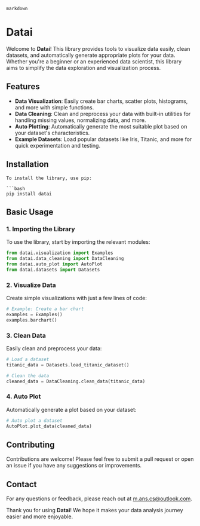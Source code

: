 

```markdown```
#  Datai

Welcome to **Datai**! This library provides tools to visualize data easily, clean datasets, and automatically generate appropriate plots for your data. Whether you're a beginner or an experienced data scientist, this library aims to simplify the data exploration and visualization process.

## Features

- **Data Visualization**: Easily create bar charts, scatter plots, histograms, and more with simple functions.
- **Data Cleaning**: Clean and preprocess your data with built-in utilities for handling missing values, normalizing data, and more.
- **Auto Plotting**: Automatically generate the most suitable plot based on your dataset's characteristics.
- **Example Datasets**: Load popular datasets like Iris, Titanic, and more for quick experimentation and testing.

## Installation
```
To install the library, use pip:

```bash
pip install datai
```

## Basic Usage

### 1. Importing the Library

To use the library, start by importing the relevant modules:

```python
from datai.visualization import Examples
from datai.data_cleaning import DataCleaning
from datai.auto_plot import AutoPlot
from datai.datasets import Datasets
```

### 2. Visualize Data

Create simple visualizations with just a few lines of code:

```python
# Example: Create a bar chart
examples = Examples()
examples.barchart()
```

### 3. Clean Data

Easily clean and preprocess your data:

```python
# Load a dataset
titanic_data = Datasets.load_titanic_dataset()

# Clean the data
cleaned_data = DataCleaning.clean_data(titanic_data)
```

### 4. Auto Plot

Automatically generate a plot based on your dataset:

```python
# Auto plot a dataset
AutoPlot.plot_data(cleaned_data)
```

## Contributing

Contributions are welcome! Please feel free to submit a pull request or open an issue if you have any suggestions or improvements.

## Contact

For any questions or feedback, please reach out at [m.ans.cs@outlook.com](mailto:m.ans.cs@outlook.com).


Thank you for using **Datai**! We hope it makes your data analysis journey easier and more enjoyable.
```
